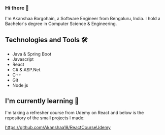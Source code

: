 ### Hi there 👋

I'm Akanshaa Borgohain, a Software Engineer from Bengaluru, India. I hold a Bachelor's degree in Computer Science & Engineering. 

## Technologies and Tools 🛠️
- Java & Spring Boot
- Javascript
- React
- C# & ASP.Net
- C++
- Git
- Node js

## I'm currently learning 🌱

I'm taking a refresher course from Udemy on React and below is the repository of the small projects I made:

https://github.com/Akanshaa18/ReactCourseUdemy
